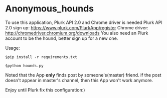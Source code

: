 # Anonymous_hounds

To use this application, Plurk API 2.0 and Chrome driver is needed
Plurk API 2.0 sign up: https://www.plurk.com/PlurkApp/register
Chrome driver: http://chromedriver.chromium.org/downloads
You also need an Plurk account to be the hound, better sign up for a new one.

Usage:

```
$pip install -r requirements.txt
```

```
$python hounds.py
```

Noted that the App **only** finds post by someone's(master) friend.
if the post doesn't appear in master's channel, then this App won't work anymore.

Enjoy until Plurk fix this configuration:)
